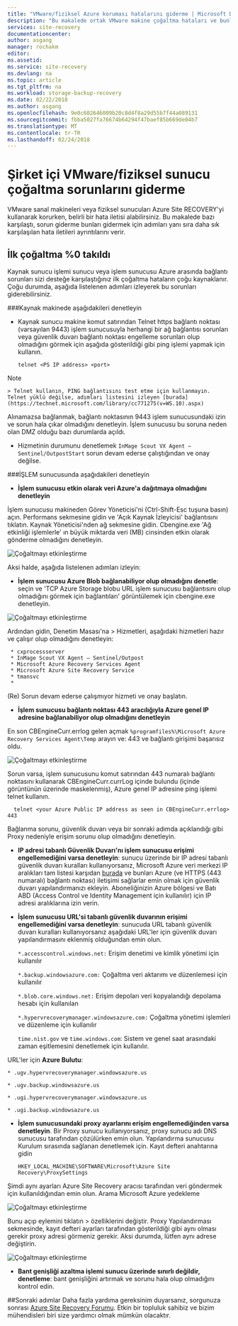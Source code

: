 ```yaml
---
title: "VMware/fiziksel Azure koruması hatalarını giderme | Microsoft Docs"
description: "Bu makalede ortak VMware makine çoğaltma hataları ve bunları ile ilgili sorunları giderme"
services: site-recovery
documentationcenter: 
author: asgang
manager: rochakm
editor: 
ms.assetid: 
ms.service: site-recovery
ms.devlang: na
ms.topic: article
ms.tgt_pltfrm: na
ms.workload: storage-backup-recovery
ms.date: 02/22/2018
ms.author: asgang
ms.openlocfilehash: 9e0c602646009b20c8d4f8a29d55b7f44a089131
ms.sourcegitcommit: fbba5027fa76674b64294f47baef85b669de04b7
ms.translationtype: MT
ms.contentlocale: tr-TR
ms.lasthandoff: 02/24/2018
---
```

# <a name="troubleshoot-on-premises-vmwarephysical-server-replication-issues"></a>Şirket içi VMware/fiziksel sunucu çoğaltma sorunlarını giderme
VMware sanal makineleri veya fiziksel sunucuları Azure Site RECOVERY'yi kullanarak korurken, belirli bir hata iletisi alabilirsiniz. Bu makalede bazı karşılaştı, sorun giderme bunları gidermek için adımları yanı sıra daha sık karşılaşılan hata iletileri ayrıntılarını verir.


## <a name="initial-replication-is-stuck-at-0"></a>İlk çoğaltma %0 takıldı
Kaynak sunucu işlemi sunucu veya işlem sunucusu Azure arasında bağlantı sorunları sizi desteğe karşılaştığınız ilk çoğaltma hataların çoğu kaynaklanır.
Çoğu durumda, aşağıda listelenen adımları izleyerek bu sorunları giderebilirsiniz.

###<a name="check-the-following-on-source-machine"></a>Kaynak makinede aşağıdakileri denetleyin
* Kaynak sunucu makine komut satırından Telnet https bağlantı noktası (varsayılan 9443) işlem sunucusuyla herhangi bir ağ bağlantısı sorunları veya güvenlik duvarı bağlantı noktası engelleme sorunları olup olmadığını görmek için aşağıda gösterildiği gibi ping işlemi yapmak için kullanın.

    `telnet <PS IP address> <port>`
> [!NOTE]
    > Telnet kullanın, PING bağlantısını test etme için kullanmayın.  Telnet yüklü değilse, adımları listesini izleyen [burada](https://technet.microsoft.com/library/cc771275(v=WS.10).aspx)

Alınamazsa bağlanmak, bağlantı noktasının 9443 işlem sunucusundaki izin ve sorun hala çıkar olmadığını denetleyin. İşlem sunucusu bu soruna neden olan DMZ olduğu bazı durumlarda açıldı.

* Hizmetinin durumunu denetlemek `InMage Scout VX Agent – Sentinel/OutpostStart` sorun devam ederse çalıştığından ve onay değilse.   

###<a name="check-the-following-on-process-server"></a>İŞLEM sunucusunda aşağıdakileri denetleyin

* **İşlem sunucusu etkin olarak veri Azure'a dağıtmaya olmadığını denetleyin**

İşlem sunucusu makineden Görev Yöneticisi'ni (Ctrl-Shift-Esc tuşuna basın) açın. Performans sekmesine gidin ve 'Açık Kaynak İzleyicisi' bağlantısını tıklatın. Kaynak Yöneticisi'nden ağ sekmesine gidin. Cbengine.exe 'Ağ etkinliği işlemlerle' ın büyük miktarda veri (MB) cinsinden etkin olarak gönderme olmadığını denetleyin.

![Çoğaltmayı etkinleştirme](./media/site-recovery-protection-common-errors/cbengine.png)

Aksi halde, aşağıda listelenen adımları izleyin:

* **İşlem sunucusu Azure Blob bağlanabiliyor olup olmadığını denetle**: seçin ve 'TCP Azure Storage blobu URL işlem sunucusu bağlantısını olup olmadığını görmek için bağlantıları' görüntülemek için cbengine.exe denetleyin.

![Çoğaltmayı etkinleştirme](./media/site-recovery-protection-common-errors/rmonitor.png)

Ardından gidin, Denetim Masası'na > Hizmetleri, aşağıdaki hizmetleri hazır ve çalışır olup olmadığını denetleyin:

     * cxprocessserver
     * InMage Scout VX Agent – Sentinel/Outpost
     * Microsoft Azure Recovery Services Agent
     * Microsoft Azure Site Recovery Service
     * tmansvc
     *
(Re) Sorun devam ederse çalışmıyor hizmeti ve onay başlatın.

* **İşlem sunucusu bağlantı noktası 443 aracılığıyla Azure genel IP adresine bağlanabiliyor olup olmadığını denetleyin**

En son CBEngineCurr.errlog gelen açmak `%programfiles%\Microsoft Azure Recovery Services Agent\Temp` arayın ve: 443 ve bağlantı girişimi başarısız oldu.

![Çoğaltmayı etkinleştirme](./media/site-recovery-protection-common-errors/logdetails1.png)

Sorun varsa, işlem sunucusunu komut satırından 443 numaralı bağlantı noktasını kullanarak CBEngineCurr.currLog içinde bulundu (içinde görüntünün üzerinde maskelenmiş), Azure genel IP adresine ping işlemi telnet kullanın.

      telnet <your Azure Public IP address as seen in CBEngineCurr.errlog>  443
Bağlanma sorunu, güvenlik duvarı veya bir sonraki adımda açıklandığı gibi Proxy nedeniyle erişim sorunu olup olmadığını denetleyin.


* **IP adresi tabanlı Güvenlik Duvarı'nı işlem sunucusu erişimi engellemediğini varsa denetleyin**: sunucu üzerinde bir IP adresi tabanlı güvenlik duvarı kuralları kullanıyorsanız, Microsoft Azure veri merkezi IP aralıkları tam listesi karşıdan [burada](https://www.microsoft.com/download/details.aspx?id=41653) ve bunları Azure (ve HTTPS (443 numaralı) bağlantı noktası) iletişimi sağlarlar emin olmak için güvenlik duvarı yapılandırmanızı ekleyin.  Aboneliğinizin Azure bölgesi ve Batı ABD (Access Control ve Identity Management için kullanılır) için IP adresi aralıklarına izin verin.

* **İşlem sunucusu URL'si tabanlı güvenlik duvarının erişimi engellemediğini varsa denetleyin**: sunucuda URL tabanlı güvenlik duvarı kuralları kullanıyorsanız aşağıdaki URL'ler için güvenlik duvarı yapılandırmasını eklenmiş olduğundan emin olun.

  `*.accesscontrol.windows.net:` Erişim denetimi ve kimlik yönetimi için kullanılır

  `*.backup.windowsazure.com:` Çoğaltma veri aktarımı ve düzenlemesi için kullanılır

  `*.blob.core.windows.net:` Erişim depoları veri kopyalandığı depolama hesabı için kullanılan

  `*.hypervrecoverymanager.windowsazure.com:` Çoğaltma yönetimi işlemleri ve düzenleme için kullanılır

  `time.nist.gov` ve `time.windows.com`: Sistem ve genel saat arasındaki zaman eşitlemesini denetlemek için kullanılır.

URL'ler için **Azure Bulutu**:

`* .ugv.hypervrecoverymanager.windowsazure.us`

`* .ugv.backup.windowsazure.us`

`* .ugi.hypervrecoverymanager.windowsazure.us`

`* .ugi.backup.windowsazure.us`

* **İşlem sunucusundaki proxy ayarlarını erişim engellemediğinden varsa denetleyin**.  Bir Proxy sunucu kullanıyorsanız, proxy sunucu adı DNS sunucusu tarafından çözülürken emin olun.
Yapılandırma sunucusu Kurulum sırasında sağlanan denetlemek için. Kayıt defteri anahtarına gidin

    `HKEY_LOCAL_MACHINE\SOFTWARE\Microsoft\Azure Site Recovery\ProxySettings`

Şimdi aynı ayarları Azure Site Recovery aracısı tarafından veri göndermek için kullanıldığından emin olun.
Arama Microsoft Azure yedekleme

![Çoğaltmayı etkinleştirme](./media/site-recovery-protection-common-errors/mab.png)

Bunu açıp eylemini tıklatın > özelliklerini değiştir. Proxy Yapılandırması sekmesinde, kayıt defteri ayarları tarafından gösterildiği gibi aynı olması gerekir proxy adresi görmeniz gerekir. Aksi durumda, lütfen aynı adrese değiştirin.

![Çoğaltmayı etkinleştirme](./media/site-recovery-protection-common-errors/mabproxy.png)

* **Bant genişliği azaltma işlemi sunucu üzerinde sınırlı değildir, denetleme**: bant genişliğini artırmak ve sorunu hala olup olmadığını kontrol edin.

##<a name="next-steps"></a>Sonraki adımlar
Daha fazla yardıma gereksinim duyarsanız, sorgunuza sonrası [Azure Site Recovery Forumu](https://social.msdn.microsoft.com/Forums/azure/home?forum=hypervrecovmgr). Etkin bir topluluk sahibiz ve bizim mühendisleri biri size yardımcı olmak mümkün olacaktır.
